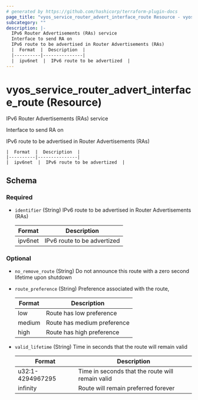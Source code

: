 ```yaml
---
# generated by https://github.com/hashicorp/terraform-plugin-docs
page_title: "vyos_service_router_advert_interface_route Resource - vyos"
subcategory: ""
description: |-
  IPv6 Router Advertisements (RAs) service
  Interface to send RA on
  IPv6 route to be advertised in Router Advertisements (RAs)
  |  Format  |  Description  |
  |----------|---------------|
  |  ipv6net  |  IPv6 route to be advertized  |
---
```


# vyos_service_router_advert_interface_route (Resource)

IPv6 Router Advertisements (RAs) service

Interface to send RA on

IPv6 route to be advertised in Router Advertisements (RAs)

    |  Format  |  Description  |
    |----------|---------------|
    |  ipv6net  |  IPv6 route to be advertized  |



<!-- schema generated by tfplugindocs -->
## Schema

### Required

- `identifier` (String) IPv6 route to be advertised in Router Advertisements (RAs)

    |  Format  |  Description  |
    |----------|---------------|
    |  ipv6net  |  IPv6 route to be advertized  |

### Optional

- `no_remove_route` (String) Do not announce this route with a zero second lifetime upon shutdown
- `route_preference` (String) Preference associated with the route,

    |  Format  |  Description  |
    |----------|---------------|
    |  low  |  Route has low preference  |
    |  medium  |  Route has medium preference  |
    |  high  |  Route has high preference  |
- `valid_lifetime` (String) Time in seconds that the route will remain valid

    |  Format  |  Description  |
    |----------|---------------|
    |  u32:1-4294967295  |  Time in seconds that the route will remain valid  |
    |  infinity  |  Route will remain preferred forever  |
